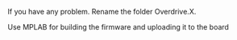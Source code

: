If you have any problem. Rename the folder Overdrive.X.

Use MPLAB for building the firmware and uploading it to the board

